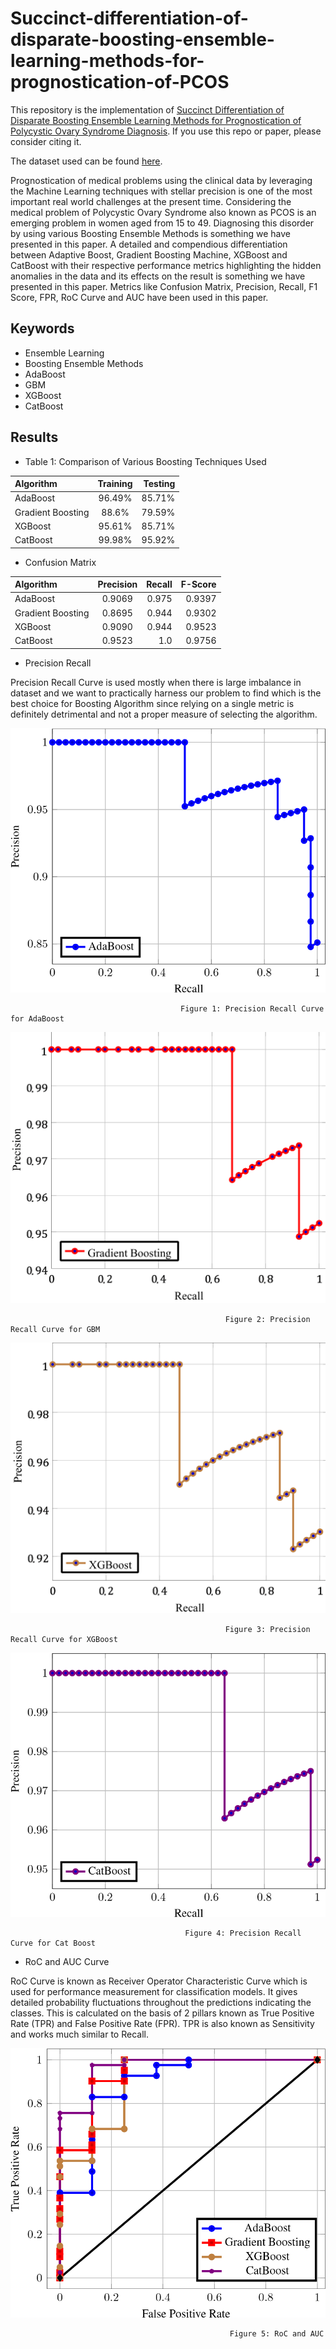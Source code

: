 # Succinct-differentiation-of-disparate-boosting-ensemble-learning-methods-for-prognostication-of-PCOS

This repository is the implementation of [Succinct Differentiation of Disparate Boosting Ensemble Learning Methods for Prognostication of Polycystic Ovary Syndrome Diagnosis](https://ieeexplore.ieee.org/abstract/document/9697163). If you use this repo or paper, please consider citing it.

The dataset used can be found [here](https://www.kaggle.com/datasets/prasoonkottarathil/polycystic-ovary-syndrome-pcos).

Prognostication of medical problems using the clinical data by leveraging the Machine Learning techniques with stellar precision is one of the most important real world challenges at the present time. Considering the medical problem of Polycystic Ovary Syndrome also known as PCOS is an emerging problem in women aged from 15 to 49. Diagnosing this disorder by using various Boosting Ensemble Methods is something we have presented in this paper. A detailed and compendious differentiation between Adaptive Boost, Gradient Boosting Machine, XGBoost and CatBoost with their respective performance metrics highlighting the hidden anomalies in the data and its effects on the result is something we have presented in this paper. Metrics like Confusion Matrix, Precision, Recall, F1 Score, FPR, RoC Curve and AUC have been used in this paper.

## Keywords 
* Ensemble Learning
* Boosting Ensemble Methods
* AdaBoost
* GBM
* XGBoost
* CatBoost

## Results
* Table 1: Comparison of Various Boosting Techniques Used

| Algorithm | Training | Testing |
| :---         |     :---:      |          ---: |
| AdaBoost   | 96.49%     | 85.71%    |
| Gradient Boosting     | 88.6%       | 79.59%      |
| XGBoost     | 95.61%      | 85.71%      |
| CatBoost     | 99.98%      | 95.92%      |

* Confusion Matrix

| Algorithm | Precision | Recall | F-Score |
| :---         |     :---:      |          ---: |         ---: |
| AdaBoost | 0.9069 | 0.975 | 0.9397 |
| Gradient Boosting | 0.8695 | 0.944 | 0.9302 |
| XGBoost | 0.9090  | 0.944 | 0.9523 |
| CatBoost | 0.9523 | 1.0 | 0.9756 |

* Precision Recall

Precision Recall Curve is used mostly when there is large imbalance in dataset and we want to practically harness our problem to find which is the best choice for Boosting Algorithm since relying on a single metric is definitely detrimental and not a proper measure of selecting the algorithm.

![alt text](Results/2.png)

                                          Figure 1: Precision Recall Curve for AdaBoost

![alt text](Results/1.png)

                                                    Figure 2: Precision Recall Curve for GBM


![alt text](Results/3.png)

                                                    Figure 3: Precision Recall Curve for XGBoost


![alt text](Results/4.png)

                                           Figure 4: Precision Recall Curve for Cat Boost


* RoC and AUC Curve

RoC Curve is known as Receiver Operator Characteristic Curve which is used for performance measurement for classification models. It gives detailed probability fluctuations throughout the predictions indicating the classes. This is calculated on the basis of 2 pillars known as True Positive Rate (TPR) and False Positive Rate (FPR). TPR is also known as Sensitivity and works much similar to Recall.


![alt text](Results/roc.png)

                                                     Figure 5: RoC and AUC













